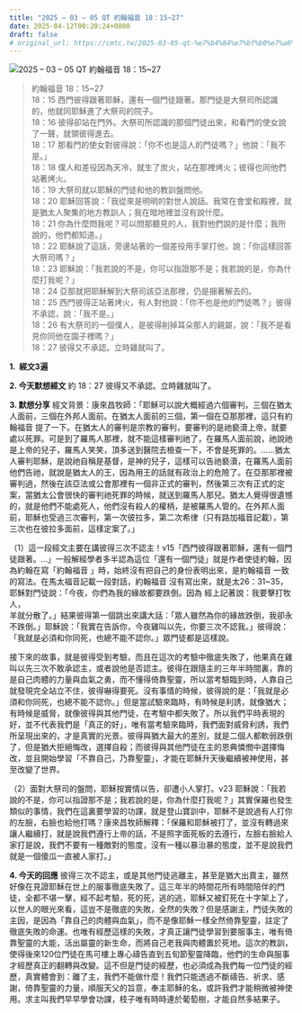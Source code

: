 ```yaml
---
title: "2025 – 03 – 05 QT 約翰福音 18：15~27"
date: 2025-04-12T00:20:24+0800
draft: false
# original_url: https://cmtc.tw/2025-03-05-qt-%e7%b4%84%e7%bf%b0%e7%a6%8f%e9%9f%b3-18%ef%bc%9a1527
---
```


![2025 – 03 – 05 QT 約翰福音 18：15\~27](/images/qt.jpg  "2025 – 03 – 05 QT 約翰福音 18：15\~27")

> 約翰福音 18：15\~27  
> 18：15 西門彼得跟著耶穌，還有一個門徒跟著。那門徒是大祭司所認識的，他就同耶穌進了大祭司的院子。  
> 18：16 彼得卻站在門外。大祭司所認識的那個門徒出來，和看門的使女說了一聲，就領彼得進去。  
> 18：17 那看門的使女對彼得說：「你不也是這人的門徒嗎？」他說：「我不是。」  
> 18：18 僕人和差役因為天冷，就生了炭火，站在那裡烤火；彼得也同他們站著烤火。  
> 18：19 大祭司就以耶穌的門徒和他的教訓盤問他。  
> 18：20 耶穌回答說：「我從來是明明的對世人說話。我常在會堂和殿裡，就是猶太人聚集的地方教訓人；我在暗地裡並沒有說什麼。  
> 18：21 你為什麼問我呢？可以問那聽見的人，我對他們說的是什麼；我所說的，他們都知道。」  
> 18：22 耶穌說了這話，旁邊站著的一個差役用手掌打他，說：「你這樣回答大祭司嗎？」  
> 18：23 耶穌說：「我若說的不是，你可以指證那不是；我若說的是，你為什麼打我呢？」  
> 18：24 亞那就把耶穌解到大祭司該亞法那裡，仍是捆著解去的。  
> 18：25 西門彼得正站著烤火，有人對他說：「你不也是他的門徒嗎？」彼得不承認，說：「我不是。」  
> 18：26 有大祭司的一個僕人，是彼得削掉耳朵那人的親屬，說：「我不是看見你同他在園子裡嗎？」  
> 18：27 彼得又不承認。立時雞就叫了。

**1.  經文3遍**

**2. 今天默想經文**
約 18：27 彼得又不承認。立時雞就叫了。

**3. 默想分享**
經文背景：康來昌牧師：「耶穌可以說大概經過六個審判，三個在猶太人面前，三個在外邦人面前。在猶太人面前的三個，第一個在亞那那裡，這只有約翰福音 提了一下。在猶太人的審判是宗教的審判，要審判的是祂褻瀆上帝，就要處以死罪。可是到了羅馬人那裡，就不能這樣審判祂了，在羅馬人面前說，祂說祂是上帝的兒子，羅馬人笑笑，頂多送到醫院去檢查一下，不會是死罪的。……猶太人審判耶穌，是說祂自稱是基督，是神的兒子，這樣可以告祂褻瀆，在羅馬人面前他們告祂，就說是猶太人的王，因為用王的話就有政治上的危險了。在亞那那裡被審判過，然後在該亞法或公會那裡有一個非正式的審判，然後第三次有正式的定案，當猶太公會很快的審判祂死罪的時候，就送到羅馬人那兒。猶太人覺得很遺憾的，就是他們不能處死人，他們沒有殺人的權柄，是被羅馬人管的。在外邦人面前，耶穌也受過三次審判，第一次彼拉多，第二次希律（只有路加福音記載），第三次也在彼拉多面前，這樣定案了。」

（1）這一段經文主要在講彼得三次不認主！v15「西門彼得跟著耶穌，還有一個門徒跟著。…」一般解經學者多半認為這位「還有一個門徒」就是作者使徒約翰，因為約翰在寫「約翰福音 」時，始終沒有把自己的身份表明出來，是約翰福音 一致的寫法。在馬太福音記載一段對話，約翰福音 沒有寫出來，就是太26：31\~35，耶穌對門徒說：「今夜，你們為我的緣故都要跌倒。因為 經上記著說：我要擊打牧人，  
羊就分散了。」結果彼得第一個跳出來講大話：「眾人雖然為你的緣故跌倒，我卻永不跌倒。」耶穌說：「我實在告訴你，今夜雞叫以先，你要三次不認我。」彼得說：「我就是必須和你同死，也總不能不認你。」眾門徒都是這樣說。

接下來的故事，就是彼得受到考驗，而且在這次的考驗中徹底失敗了，他果真在雞叫以先三次不敢承認主，或者說他是否認主。彼得在跟隨主的三年半時間裏，靠的是自己肉體的力量與血氣之勇，而不懂得倚靠聖靈，所以當考驗臨到時，人靠自己就發現完全站立不住，彼得嚇得要死。沒有事情的時候，彼得說的是：「我就是必須和你同死，也總不能不認你。」但是當試驗來臨時，有時候是利誘，就像猶大；有時候是威脅，就像彼得與其他門徒，在考驗中都失敗了。所以我們平時表現的好，並不代表我們是「真正的好」，唯有當考驗來臨時，我們面對威脅利誘，我們所呈現出來的，才是真實的光景。彼得與猶大最大的差別，就是二個人都軟弱跌倒了，但是猶大拒絕悔改，選擇自殺；而彼得與其他門徒在主的恩典憐憫中選擇悔改，並且開始學習「不靠自己，乃靠聖靈」，才能在耶穌升天後繼續被神使用，甚至改變了世界。

（2）面對大祭司的盤問，耶穌按實情以告，卻遭小人掌打。v23 耶穌說：「我若說的不是，你可以指證那不是；我若說的是，你為什麼打我呢？」其實保羅也發生類似的事情，我們在這裏要學習的功課，就是登山寶訓中，耶穌不是說過有人打你的左臉，右臉也給他打嗎？康來昌牧師解釋：「保羅和耶穌被打了，並沒有轉過來讓人繼續打，就是說我們遵行上帝的話，不是照字面死板的去遵行，左臉右臉給人家打是說，我們不要有一種敵對的態度，沒有一種以暴治暴的態度，並不是說我們就是一個傻瓜一直被人家打。」

**4. 今天的回應**
彼得三次不認主，或是其他門徒逃離主，甚至是猶大出賣主，雖然好像在見證耶穌在世上的服事徹底失敗了。這三年半的時間花所有時間陪伴的門徒，全都不堪一擊，經不起考驗，死的死，逃的逃，耶穌又被釘死在十字架上了，以世人的眼光來看，這豈不是徹底的失敗，全然的失敗？但是感謝主，門徒失敗的主因，是因為「靠自己的肉體與血氣」，而不是像耶穌一樣全然倚靠聖靈，註定了徹底失敗的命運。也唯有經歷這樣的失敗，才真正讓門徒學習到要服事主，唯有倚靠聖靈的大能，活出屬靈的新生命，而將自己老我與肉體置於死地。這次的教訓，使得後來120位門徒在馬可樓上專心禱告直到五旬節聖靈降臨，他們的生命與服事才經歷真正的翻轉與改變。這不但是門徒的經歷，也必須成為我們每一位門徒的經歷，真實體會到：離了主，我們不能做什麼！我們只能透過不斷禱告、祈求、感謝，倚靠聖靈的力量，順服天父的旨意，奉主耶穌的名，或許我們才能稍微被神使用。求主叫我們早早學會功課，枝子唯有時時連於葡萄樹，才能自然多結果子。
